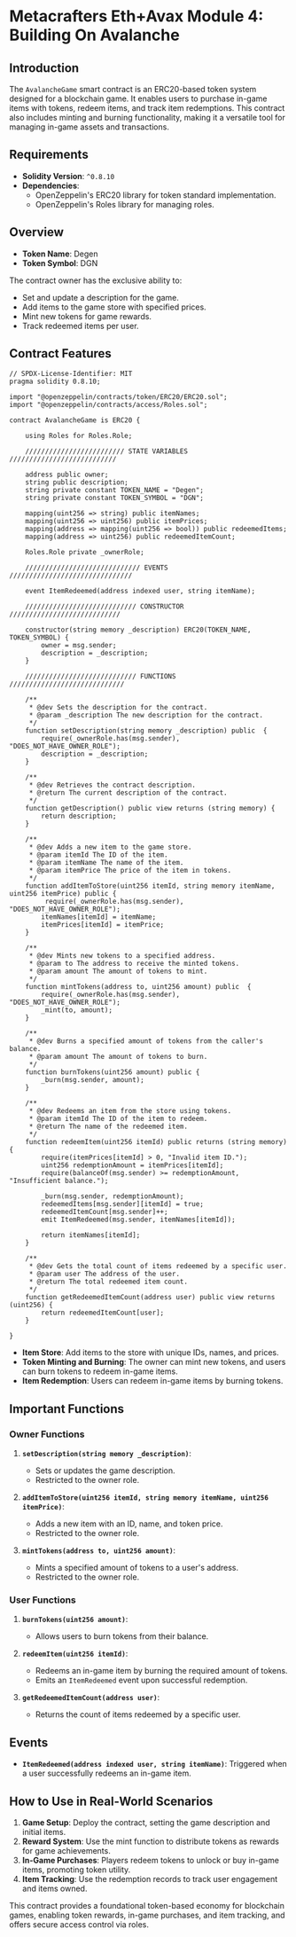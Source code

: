 # Metacrafters Eth+Avax Module 4: Building On Avalanche 

## Introduction
The `AvalancheGame` smart contract is an ERC20-based token system designed for a blockchain game. It enables users to purchase in-game items with tokens, redeem items, and track item redemptions. This contract also includes minting and burning functionality, making it a versatile tool for managing in-game assets and transactions.

## Requirements
- **Solidity Version**: `^0.8.10`
- **Dependencies**:
  - OpenZeppelin's ERC20 library for token standard implementation.
  - OpenZeppelin's Roles library for managing roles.

## Overview
- **Token Name**: Degen
- **Token Symbol**: DGN

The contract owner has the exclusive ability to:
- Set and update a description for the game.
- Add items to the game store with specified prices.
- Mint new tokens for game rewards.
- Track redeemed items per user.

## Contract Features

```solidity
// SPDX-License-Identifier: MIT
pragma solidity 0.8.10;

import "@openzeppelin/contracts/token/ERC20/ERC20.sol";
import "@openzeppelin/contracts/access/Roles.sol";

contract AvalancheGame is ERC20 {

    using Roles for Roles.Role;

    ///////////////////////// STATE VARIABLES ///////////////////////////

    address public owner;
    string public description;
    string private constant TOKEN_NAME = "Degen";
    string private constant TOKEN_SYMBOL = "DGN";

    mapping(uint256 => string) public itemNames;
    mapping(uint256 => uint256) public itemPrices;
    mapping(address => mapping(uint256 => bool)) public redeemedItems;
    mapping(address => uint256) public redeemedItemCount;

    Roles.Role private _ownerRole;

    ///////////////////////////// EVENTS ///////////////////////////////

    event ItemRedeemed(address indexed user, string itemName);

    //////////////////////////// CONSTRUCTOR ////////////////////////////

    constructor(string memory _description) ERC20(TOKEN_NAME, TOKEN_SYMBOL) {
        owner = msg.sender;
        description = _description;
    }

    //////////////////////////// FUNCTIONS /////////////////////////////

    /**
     * @dev Sets the description for the contract.
     * @param _description The new description for the contract.
     */
    function setDescription(string memory _description) public  {
        require(_ownerRole.has(msg.sender), "DOES_NOT_HAVE_OWNER_ROLE");
        description = _description;
    }

    /**
     * @dev Retrieves the contract description.
     * @return The current description of the contract.
     */
    function getDescription() public view returns (string memory) {
        return description;
    }

    /**
     * @dev Adds a new item to the game store.
     * @param itemId The ID of the item.
     * @param itemName The name of the item.
     * @param itemPrice The price of the item in tokens.
     */
    function addItemToStore(uint256 itemId, string memory itemName, uint256 itemPrice) public {
         require(_ownerRole.has(msg.sender), "DOES_NOT_HAVE_OWNER_ROLE");
        itemNames[itemId] = itemName;
        itemPrices[itemId] = itemPrice;
    }

    /**
     * @dev Mints new tokens to a specified address.
     * @param to The address to receive the minted tokens.
     * @param amount The amount of tokens to mint.
     */
    function mintTokens(address to, uint256 amount) public  {
        require(_ownerRole.has(msg.sender), "DOES_NOT_HAVE_OWNER_ROLE");
        _mint(to, amount);
    }

    /**
     * @dev Burns a specified amount of tokens from the caller's balance.
     * @param amount The amount of tokens to burn.
     */
    function burnTokens(uint256 amount) public {
        _burn(msg.sender, amount);
    }

    /**
     * @dev Redeems an item from the store using tokens.
     * @param itemId The ID of the item to redeem.
     * @return The name of the redeemed item.
     */
    function redeemItem(uint256 itemId) public returns (string memory) {
        require(itemPrices[itemId] > 0, "Invalid item ID.");
        uint256 redemptionAmount = itemPrices[itemId];
        require(balanceOf(msg.sender) >= redemptionAmount, "Insufficient balance.");

        _burn(msg.sender, redemptionAmount);
        redeemedItems[msg.sender][itemId] = true;
        redeemedItemCount[msg.sender]++;
        emit ItemRedeemed(msg.sender, itemNames[itemId]);

        return itemNames[itemId];
    }

    /**
     * @dev Gets the total count of items redeemed by a specific user.
     * @param user The address of the user.
     * @return The total redeemed item count.
     */
    function getRedeemedItemCount(address user) public view returns (uint256) {
        return redeemedItemCount[user];
    }

}
```

- **Item Store**: Add items to the store with unique IDs, names, and prices.
- **Token Minting and Burning**: The owner can mint new tokens, and users can burn tokens to redeem in-game items.
- **Item Redemption**: Users can redeem in-game items by burning tokens.

## Important Functions

### Owner Functions
1. **`setDescription(string memory _description)`**: 
   - Sets or updates the game description.
   - Restricted to the owner role.
   
2. **`addItemToStore(uint256 itemId, string memory itemName, uint256 itemPrice)`**: 
   - Adds a new item with an ID, name, and token price.
   - Restricted to the owner role.

3. **`mintTokens(address to, uint256 amount)`**: 
   - Mints a specified amount of tokens to a user's address.
   - Restricted to the owner role.

### User Functions
1. **`burnTokens(uint256 amount)`**: 
   - Allows users to burn tokens from their balance.
   
2. **`redeemItem(uint256 itemId)`**: 
   - Redeems an in-game item by burning the required amount of tokens.
   - Emits an `ItemRedeemed` event upon successful redemption.

3. **`getRedeemedItemCount(address user)`**: 
   - Returns the count of items redeemed by a specific user.

## Events
- **`ItemRedeemed(address indexed user, string itemName)`**: Triggered when a user successfully redeems an in-game item.

## How to Use in Real-World Scenarios
1. **Game Setup**: Deploy the contract, setting the game description and initial items.
2. **Reward System**: Use the mint function to distribute tokens as rewards for game achievements.
3. **In-Game Purchases**: Players redeem tokens to unlock or buy in-game items, promoting token utility.
4. **Item Tracking**: Use the redemption records to track user engagement and items owned.

This contract provides a foundational token-based economy for blockchain games, enabling token rewards, in-game purchases, and item tracking, and offers secure access control via roles.
